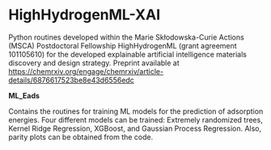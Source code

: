 # HighHydrogenML-XAI
Python routines developed within the Marie Skłodowska-Curie Actions (MSCA) Postdoctoral Fellowship HighHydrogenML (grant agreement 101105610) for the developed explainable artificial intelligence materials discovery and design strategy. Preprint available at https://chemrxiv.org/engage/chemrxiv/article-details/6876617523be8e43d6556edc


**ML_Eads**

Contains the routines for training ML models for the prediction of adsorption energies. Four different models can be trained: Extremely randomized trees, Kernel Ridge Regression, XGBoost, and Gaussian Process Regression. Also, parity plots can be obtained from the code.
